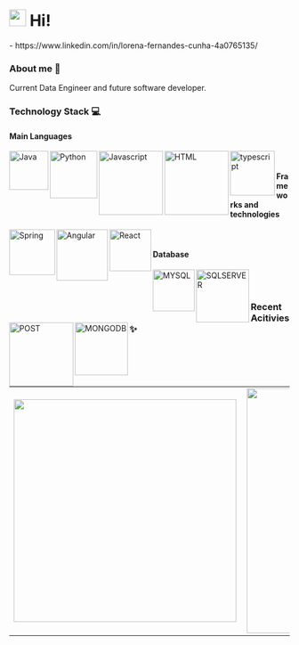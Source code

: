 <h1><img src="https://emojis.slackmojis.com/emojis/images/1563481434/6016/meow_coffee.png?1563481434" width="30"/> Hi! </h1>
- https://www.linkedin.com/in/lorena-fernandes-cunha-4a0765135/



### About me 💬
Current Data Engineer and future software developer.

### Technology Stack 💻

#### Main Languages
<img align="left" alt="Java" width="70px" src="https://img.shields.io/badge/-Java-333333?style=for-the-badge&logo=Java" />
<img align="left" alt="Python" width="85px" src="https://img.shields.io/badge/-python-333333?style=for-the-badge&logo=python" />
<img align="left" alt="Javascript" width="115px" src="https://img.shields.io/badge/-Javascript-333333?style=for-the-badge&logo=Javascript" />
<img align="left" alt="HTML" width="115px" src="https://img.shields.io/badge/-typescript-333333?style=for-the-badge&logo=typescript" />
<img align="left" alt="typescript" width="80px" src="https://img.shields.io/badge/-HTML5-333333?style=for-the-badge&logo=HTML5" />

<br/>

#### Frameworks and technologies

<img align="left" alt="Spring" width="82px" src="https://img.shields.io/badge/-spring-333334?style=for-the-badge&logo=spring" />
<img align="left" alt="Angular" width="92px" src="https://img.shields.io/badge/-angular-333334?style=for-the-badge&logo=angular" />
<img align="left" alt="React" width="75px" src="https://img.shields.io/badge/-react-333334?style=for-the-badge&logo=react" />


<br/>

#### Database

<img align="left" alt="MYSQL" width="75px" src="https://img.shields.io/badge/-mysql-333333?style=for-the-badge&logo=mysql" />
<img align="left" alt="SQLSERVER" width="95px" src="https://img.shields.io/badge/-Sql%20Server-333333?style=for-the-badge&logo=sql-server" />
<img align="left" alt="POST" width="115px" src="https://img.shields.io/badge/-postgresql-333333?style=for-the-badge&logo=postgresql" />
<img align="left" alt="MONGODB" width="95px" src="https://img.shields.io/badge/-mongodb-333333?style=for-the-badge&logo=mongodb" />



<br/>
<br/>

### Recent Acitivies ✨
<center>
<table>
  <tr>
      <td><img width="400px" align="left" src="https://github-readme-stats.vercel.app/api/top-langs/?username=LorenaFFC&hide=html&layout=compact&theme=radical" /></td>
      <td><img width="440px" align="left" src="https://github-readme-stats.vercel.app/api?username=LorenaFFC&theme=radical&show_icons=true" /></td>
  </tr>  
</table>
</center>
